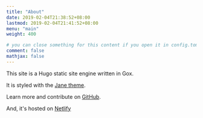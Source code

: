```yaml
---
title: "About"
date: 2019-02-04T21:38:52+08:00
lastmod: 2019-02-04T21:41:52+08:00
menu: "main"
weight: 400

# you can close something for this content if you open it in config.toml.
comment: false
mathjax: false
---
```


This site is a Hugo static site engine written in Gox.

It is styled with the [Jane theme](https://github.com/xianmin/hugo-theme-jane).

Learn more and contribute on [GitHub](https://github.com/gohugoio).

And, it's hosted on [Netlify](https://netlify.com)
